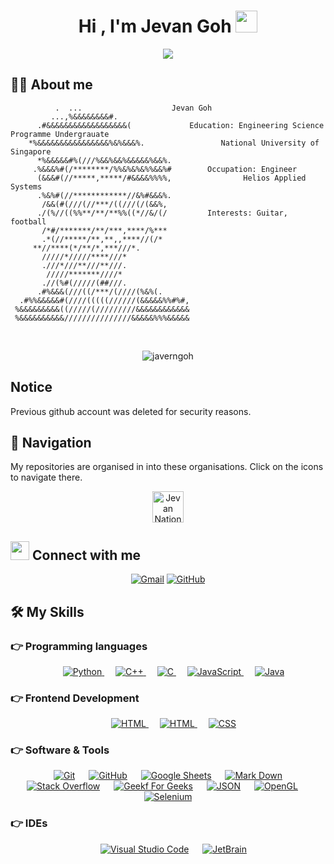 <h1 align="center">Hi , I'm Jevan Goh <img src="https://media.giphy.com/media/hvRJCLFzcasrR4ia7z/giphy.gif" width="35"></h1>
<p align="center">
  <a href="https://github.com/DenverCoder1/readme-typing-svg"><img src="https://readme-typing-svg.herokuapp.com?lines=Computational+Engineering+Science;Energy+Science+And+Tech;&center=true&width=500&height=50"></a>
</p>



## :sassy_man:  About me

```
		  .  ...                	Jevan Goh
	     ...,%&&&&&&&&#.            	
	  .#&&&&&&&&&&&&&&&&&&(         	Education: Engineering Science Programme Undergrauate
	*%&&&&&&&&&&&&&&&&%&%&&&%.      		   National University of Singapore
      *%&&&&&#%(///%&&%&&%&&&&&%&&%.    
     .%&&&%#(/********/%%&%&%&%%&&%#    	Occupation: Engineer
      (&&&#(//*****,*****/#&&&&%%%%,    		    Helios Applied Systems
      .%&%#(//************//&%#&&&%.    
       /&&(#(///(//***/((///(/(&&%,     
      ./(%//((%%**/**/**%%((*//&/(/     	Interests: Guitar, football
       /*#/*******/**/***,****/%***     
       .*(//*****/**,**,,****//(/*      
	 **//****(*/**/*,***///*.       
	   /////*/////****///*          
	   .///*///**///**///.          
	    /////*******////*           
	   .//(%#(/////(##///.          
      .#%&&&(///((/***/(////(%&%(.      
  .#%%&&&&&#(////(((((//////(&&&&&%%#%#,
 %&&&&&&&&&((/////(/////////&&&&&&&&&&&&
 %&&&&&&&&&&///////////////&&&&&%%%&&&&&
```


<br>

<p align="center"> 
	<img src="https://komarev.com/ghpvc/?username=javerngoh&label=Profile%20views&color=0e75b6&style=plastic" alt="javerngoh" /> 
</p>

## Notice
Previous github account was deleted for security reasons.

## 🧭 Navigation
My repositories are organised in into these organisations. Click on the icons to navigate there.
<p align="center">
	<a href="https://github.com/Jevan-National-University-of-Singapore"><img img src="https://avatars.githubusercontent.com/u/117133258?s=400&u=b42b5427e7189349f65eaab68bb71d6c05b794b4&v=4" width="50px" alt="Jevan National University of Singapore"/></a>
</p>





## <img src="https://media.giphy.com/media/iY8CRBdQXODJSCERIr/giphy.gif" width="30px"> Connect with me
<p align="center">
	<a href="mailto:javerngoh@gmail.com"><img img src="https://img.shields.io/badge/gmail-%23EA4335.svg?style=plastic&logo=gmail&logoColor=white" alt="Gmail"/></a>
	<a href="https://github.com/javerngoh"><img src="https://img.shields.io/badge/github-%23181717.svg?style=plastic&logo=github&logoColor=white" alt="GitHub"/></a>
</p>

## 🛠️ My Skills

### 👉 Programming languages

<p align="center"> 
  &emsp;
   <a href="https://www.python.org" target="_blank">
    <img alt="Python" src="https://img.shields.io/badge/Python%20-%2314354C.svg?style=plastic&logo=python&logoColor=white">
  </a>
  &emsp;
  <a href="https://www.w3schools.com/cpp/" target="_blank"> 
    <img alt="C++" src="https://img.shields.io/badge/C++%20-%2300599C.svg?style=plastic&logo=c%2B%2B&logoColor=white">
  </a>   
  &emsp; 
  <a href="https://www.cprogramming.com/" target="_blank"> 
    <img alt="C" src="https://img.shields.io/badge/C%20-%232370ED.svg?style=plastic&logo=c&logoColor=white">
  </a> 
  &emsp;
  <a href="https://developer.mozilla.org/en-US/docs/Web/JavaScript" target="_blank"> 
     <img alt="JavaScript" src="https://img.shields.io/badge/JavaScript%20-%23F7DF1E.svg?style=plastic&logo=javascript&logoColor=black">
   </a>
  &emsp;
  <a href="https://www.java.com" target="_blank"> 
    <img alt="Java" src="https://img.shields.io/badge/Java-%23007396.svg?style=plastic&logo=java&logoColor=white">
  </a>
</p>

### 👉 Frontend Development
<p align="center"> 
  &emsp; 
  <a href="https://www.qt.io/?hsLang=en" target="_blank"> 
   <img alt="HTML" src="https://img.shields.io/badge/Qt%20-%3fc74f.svg?style=plastic&logo=Qt&logoColor=white">
  </a>   
  &emsp; 
  <a href="https://www.w3.org/html/" target="_blank"> 
   <img alt="HTML" src="https://img.shields.io/badge/HTML5%20-%23E34F26.svg?style=plastic&logo=html5&logoColor=white">
  </a>   
  &emsp;
  <a href="https://www.w3schools.com/css/" target="_blank">
    <img alt="CSS" src="https://img.shields.io/badge/CSS%20-%231572B6.svg?style=plastic&logo=css3&logoColor=white">
  </a> 
  


 ### 👉 Software & Tools
 
<p align="center">
  &emsp;
    <a href="#"><img alt="Git" src="https://img.shields.io/badge/Git%20-%23F05033.svg?style=plastic&logo=git&logoColor=white"></a>
  &emsp;
    <a href="#"><img alt="GitHub" src="https://img.shields.io/badge/github-%23181717.svg?style=plastic&logo=github&logoColor=white"></a>
  &emsp;
    <a href="#"><img alt="Google Sheets" src="https://img.shields.io/badge/Google%20Sheets%20-%2334A853.svg?style=plastic&logo=google%20sheets&logoColor=white"></a>
  &emsp;
    <a href="#"><img alt="Mark Down" src="https://img.shields.io/badge/Markdown-000000?style=plastic&logo=markdown&logoColor=white"></a>
  &emsp;
    <a href="#"><img alt="Stack Overflow" src="https://img.shields.io/badge/-Stack%20Overflow-FE7A16?style=plastic&logo=stack-overflow&logoColor=white"></a>
  &emsp;
    <a href="#"><img alt="Geekf For Geeks" src="https://img.shields.io/badge/geeksforgeeks-%230F9D58.svg?style=plastic&logo=geeksforgeeks&logoColor=white"></a>
  &emsp;
    <a href="#"><img alt="JSON" img src="https://img.shields.io/badge/json-%23000000.svg?style=plastic&logo=json&logoColor=white"></a>
  &emsp;
    <a href="#"><img alt="OpenGL" src="https://img.shields.io/badge/opengl-%235586A4.svg?style=plastic&logo=opengl&logoColor=white"></a>
  &emsp;
    <a href="#"><img alt="Selenium" src="https://img.shields.io/badge/selenium-%2343B02A.svg?&style=plastic&logo=selenium&logoColor=white"></a>
</p>

 ### 👉 IDEs
 
<p align="center">
  &emsp;
    <a href="#"><img alt="Visual Studio Code" src="https://img.shields.io/badge/Visual%20Studio%20Code-0078d7.svg?style=plastic&logo=visual-studio-code&logoColor=white"></a>
  &emsp;
    <a href="#"><img alt="JetBrain" src="https://img.shields.io/badge/jetbrains-%23000000.svg?style=plastic&logo=jetbrains&logoColor=white" /></a>
</p>


<br/>
<!--
## 📊 Github Stats

  <summary><b>💻 GitHub Profile Stats</b></summary>
  <br/>
  <p align="center">
    <a href="https://github.com/javerngoh/github-readme-stats"><img alt="javerngoh's Github Stats" src="https://github-readme-stats.vercel.app/api?username=javerngoh&show_icons=true&count_private=true&theme=algolia" height="192px"/></a>
<br/>
  &nbsp;
	  <img src="https://github-readme-stats.vercel.app/api/top-langs?username=javerngoh&langs_count=10&show_icons=true&locale=en&layout=compact&theme=algolia" alt="javerngoh" height="192px"/>
  <br/>
  <b>Note:</b> Top languages is only a metric of the languages my public code consists of and doesn't reflect experience or skill level.
  </p>

----

  <summary><b>⚡ Recent GitHub Activity</b></summary>
  <br/>
   <a href="https://github.com/javerngoh"><img alt="javerngoh's Activity Graph" src="https://activity-graph.herokuapp.com/graph?username=javerngoh&custom_title=javerngoh's%20Contribution%20Graph&theme=react-dark" /></a>
  <br/>


<br/>

## :trophy: Git profile Trophies

<p align="center"> <a href="https://github.com/javerngoh/github-profile-trophy"><img src="https://github-profile-trophy.vercel.app/?username=javerngoh&layout=compact&theme=algolia" alt="javerngoh" /></a> </p>

-->
